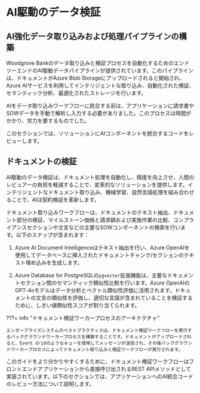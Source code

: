 # AI駆動のデータ検証

## AI強化データ取り込みおよび処理パイプラインの構築

Woodgrove Bankのデータ取り込みと検証プロセスを自動化するためのエンドツーエンドのAI駆動データパイプラインが提供されています。このパイプラインは、ドキュメントがAzure Blob Storageにアップロードされると開始され、Azure AIサービスを利用してインテリジェントな取り込み、自動化された検証、セマンティック分析、最適化されたストレージを行います。

AIをデータ取り込みワークフローに統合する前は、アプリケーションに請求書やSOWデータを手動で解析し入力する必要がありました。このプロセスは時間がかかり、労力を要するものでした。

このセクションでは、ソリューションにAIコンポーネントを統合するコードをレビューします。

## ドキュメントの検証

AI駆動のデータ検証は、ドキュメント処理を自動化し、精度を向上させ、人間のレビュアーの負担を軽減することで、変革的なソリューションを提供します。インテリジェントなドキュメント取り込み、機械学習、自然言語処理を組み合わせることで、AIは契約検証を革新します。

ドキュメント取り込みワークフローは、ドキュメントのテキスト抽出、ドキュメント部分の検証、マイルストーン価格と請求額および実施作業の比較、コンプライアンスセクションや文言などの主要なSOWコンポーネントの検索を行います。以下のステップが含まれます：

1. Azure AI Document Intelligenceはテキスト抽出を行い、Azure OpenAIを使用してデータベースに挿入されたドキュメントチャンク/セクションのテキスト埋め込みを生成します。

2. Azure Database for PostgreSQLの`pgvector`拡張機能は、主要なドキュメントセクション間のセマンティック類似性比較を行います。Azure OpenAIのGPT-4oモデルはデータ分析とベクトル類似性評価に活用されます。ドキュメントの文言の類似性を評価し、適切な言語が含まれていることを検証するために、しきい値類似性スコアが割り当てられます。

???+ info "ドキュメント検証ワーカープロセスのアーキテクチャ"

    エンタープライズシステムのベストプラクティスは、ドキュメント検証ワークフローを実行するバックグラウンドワーカープロセスを構築することです。ドキュメントがアップロードされると、Event Gridのようなキューを使用してメッセージが送信され、その後バックグラウンドワーカープロセスによってドキュメント取り込みと検証ワークフローが実行されます。

このガイドをより分かりやすくするために、ドキュメント検証ワークフローはフロントエンドアプリケーションから直接呼び出されるREST APIメソッドとして実装されています。以下のセクションでは、アプリケーションへのAI統合コードのレビュー方法について説明します。
